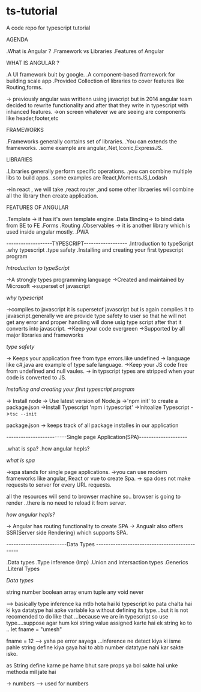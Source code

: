 # ts-tutorial
A code repo for typescript tutorial


AGENDA

.What is Angular ?
.Framework vs Libraries
.Features of Angular

WHAT IS ANGULAR ?

.A UI framework buit by google.
.A component-based framework for building scale app
.Provided Collection of libraries to cover features like Routing,forms.
 

-> previously angular was writtenn using javacript but in 2014 angular team decided to rewrite functionality and after that they write in typescript with inhanced features.
->on screen whatever we are seeing are components like header,footer,etc

FRAMEWORKS

.Frameworks generally contains set of libraries.
.You can extends the frameworks.
.some example are angular,.Net,Iconic,ExpressJS.

LIBRARIES

.Libraries generally perform specific operations.
.you can combine multiple libs to build apps.
.some examples are React,MomentsJS,Lodash

->in react , we will take ,react router ,and some other libraeries will combine all the library then create application.

FEATURES OF ANGULAR

.Template -> it has it's own template engine
.Data Binding-> to bind data from BE to FE
.Forms
.Routing
.Observables -> it is another library which is used inside angular mostly.
.PWA 

-------------------TYPESCRIPT------------------
.Introduction to typeScript
.why typescript
.type safety
.Installing and creating your first typescript program

*Introduction to typeScript*

->A strongly types programming language
->Created and maintained by Microsoft 
->superset of javascript

*why typescript*

->compiles to javascript
it is supersetof javascript but is again complies it to javascript.generally we are provide type safety to user so that he will not get any error and proper handling will done usig type script after that it converts into javascript.
->Keep your code evergreen
->Supported by all major libraries and frameworks

*type safety*

-> Keeps your application free from type errors.like undefined
-> language like c#,java are example of type safe language.
->Keep your JS code free from undefined and null vaules.
-> in typscript types are stripped when your code is converted to JS.

*Installing and creating your first typescript program*

-> Install node
-> Use latest version of Node.js
->'npm init' to create a package.json
->Install Typescript 'npm i typescript'
->Initoalize Typescript
->`tsc --init`

package.json -> keeps track of all package installes in our application

-------------------------Single page Application(SPA)--------------------

.what is spa?
.how angular hepls?


*what is spa*

->spa stands for single page applications.
->you can use modern frameworks like angular, React or vue to create Spa.
-> spa does not make requests to server for every URL requests.

all the resources will send to browser machine so.. browser is going to render ..there is no need to reload it from server.

*how angular hepls?*

-> Angular has routing functionality to create SPA
-> Angualr also offers SSR(Server side Rendering) which supports SPA.


-------------------------Data Types ----------------------------------------------

.Data types
.Type inference (Imp)
.Union and intersaction types
.Generics
.Literal Types


*Data types*

string 
number
boolean
array
enum
tuple
any
void
never

--> basically type inference ka mtlb hota hai ki typescript ko pata chalta hai ki kya datatype hai apke variable ka without defining its type...but it is not recomended to do like that ...because we are in typescript so use type....suppose agar hum koi string value assigned karte hai ek string ko to ..
let fname = "umesh"

fname = 12 --> yaha pe error aayega ...inference ne detect kiya ki isme pahle string define kiya gaya hai to abb number datatype nahi kar sakte isko.

as String define karne pe hame bhut sare props ya bol sakte hai unke methoda mil jate hai

-> numbers --> used for numbers
